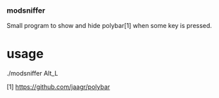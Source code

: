 ### modsniffer
Small program to show and hide polybar[1] when some key is pressed.

# usage
./modsniffer Alt_L


[1] https://github.com/jaagr/polybar
